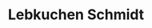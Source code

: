 ---
title: "Lebkuchen Schmidt"
url: /muenchen/lebkuchen-schmidt-westenriederstrasse/
shop: Süßwaren
---